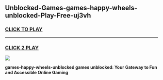 
## Unblocked-Games-games-happy-wheels-unblocked-Play-Free-uj3vh
<h3>
<a href="https://premium76.site?title=games-happy-wheels-unblocked&ref=15A">CLICK TO PLAY</a></h3>
<hr>

<h3>
<a href="https://premium76.site?title=games-happy-wheels-unblocked&ref=15A">CLICK 2 PLAY</a>
  
</h3>

<a href="https://premium76.site?title=games-happy-wheels-unblocked&ref=15A"><img src="https://clearcache.store/games.png"></a>


**games-happy-wheels-unblocked games unblocked: Your Gateway to Fun and Accessible Online Gaming**

